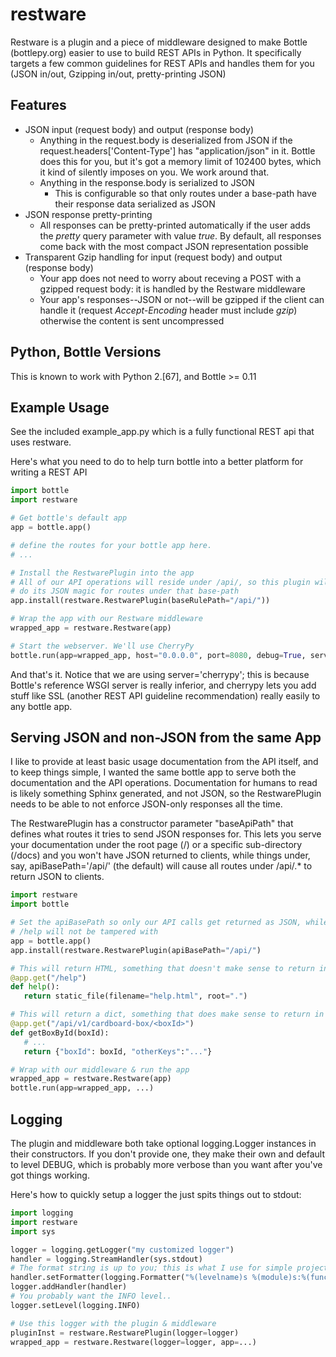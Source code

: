 restware
========

Restware is a plugin and a piece of middleware designed to make Bottle (bottlepy.org) easier to use to build REST APIs in Python. It specifically targets a few common guidelines for REST APIs and handles them for you (JSON in/out, Gzipping in/out, pretty-printing JSON) 

Features
--------
* JSON input (request body) and output (response body)
    * Anything in the request.body is deserialized from JSON if the request.headers['Content-Type'] has "application/json" in it. Bottle does this for you, but it's got a memory limit of 102400 bytes, which it kind of silently imposes on you. We work around that.
    * Anything in the response.body is serialized to JSON
        * This is configurable so that only routes under a base-path have their response data serialized as JSON
* JSON response pretty-printing 
    * All responses can be pretty-printed automatically if the user adds the _pretty_ query parameter with value _true_. By default, all responses come back with the most compact JSON representation possible
* Transparent Gzip handling for input (request body) and output (response body)
    * Your app does not need to worry about receving a POST with a gzipped request body: it is handled by the Restware middleware
    * Your app's responses--JSON or not--will be gzipped if the client can handle it (request _Accept-Encoding_ header must include _gzip_) otherwise the content is sent uncompressed

Python, Bottle Versions
-----------------------
This is known to work with Python 2.[67], and Bottle >= 0.11

Example Usage
-------------
See the included example_app.py which is a fully functional REST api that uses restware.

Here's what you need to do to help turn bottle into a better platform for writing a REST API

```python
import bottle
import restware

# Get bottle's default app
app = bottle.app()

# define the routes for your bottle app here.
# ...

# Install the RestwarePlugin into the app
# All of our API operations will reside under /api/, so this plugin will only 
# do its JSON magic for routes under that base-path
app.install(restware.RestwarePlugin(baseRulePath="/api/"))

# Wrap the app with our Restware middleware
wrapped_app = restware.Restware(app)

# Start the webserver. We'll use CherryPy
bottle.run(app=wrapped_app, host="0.0.0.0", port=8080, debug=True, server='cherrypy')
```

And that's it. Notice that we are using server='cherrypy'; this is because Bottle's reference WSGI server is really inferior, and cherrypy lets you add stuff like SSL (another REST API guideline recommendation) really easily to any bottle app.


Serving JSON and non-JSON from the same App
-------------------------------------------
I like to provide at least basic usage documentation from the API itself, and to keep things simple, I wanted the same bottle app to serve both the documentation and the API operations. Documentation for humans to read is likely something Sphinx generated, and not JSON, so the RestwarePlugin needs to be able to not enforce JSON-only responses all the time.

The RestwarePlugin has a constructor parameter "baseApiPath" that defines what routes it tries to send JSON responses for. This lets you serve your documentation under the root page (/) or a specific sub-directory (/docs) and you won't have JSON returned to clients, while things under, say, apiBasePath='/api/' (the default) will cause all routes under /api/.* to return JSON to clients.

```python
import restware
import bottle

# Set the apiBasePath so only our API calls get returned as JSON, while 
# /help will not be tampered with
app = bottle.app()
app.install(restware.RestwarePlugin(apiBasePath="/api/")

# This will return HTML, something that doesn't make sense to return in JSON
@app.get("/help")
def help():
   return static_file(filename="help.html", root=".")

# This will return a dict, something that does make sense to return in JSON
@app.get("/api/v1/cardboard-box/<boxId>")
def getBoxById(boxId):
   # ...
   return {"boxId": boxId, "otherKeys":"..."}

# Wrap with our middleware & run the app
wrapped_app = restware.Restware(app)
bottle.run(app=wrapped_app, ...)
```

Logging
-------
The plugin and middleware both take optional logging.Logger instances in their constructors. If you don't provide one, they make their own and default to level DEBUG, which is probably more verbose than you want after you've got things working.

Here's how to quickly setup a logger the just spits things out to stdout:
```python
import logging
import restware
import sys

logger = logging.getLogger("my customized logger")
handler = logging.StreamHandler(sys.stdout)
# The format string is up to you; this is what I use for simple projects
handler.setFormatter(logging.Formatter("%(levelname)s %(module)s:%(funcName)s %(asctime)s | %(message)s"))
logger.addHandler(handler)
# You probably want the INFO level..
logger.setLevel(logging.INFO)

# Use this logger with the plugin & middleware
pluginInst = restware.RestwarePlugin(logger=logger)
wrapped_app = restware.Restware(logger=logger, app=...)
```
